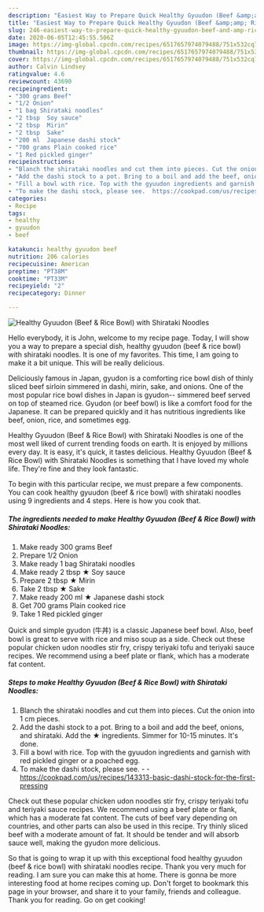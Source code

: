 ```yaml
---
description: "Easiest Way to Prepare Quick Healthy Gyuudon (Beef &amp;amp; Rice Bowl) with Shirataki Noodles"
title: "Easiest Way to Prepare Quick Healthy Gyuudon (Beef &amp;amp; Rice Bowl) with Shirataki Noodles"
slug: 246-easiest-way-to-prepare-quick-healthy-gyuudon-beef-and-amp-rice-bowl-with-shirataki-noodles
date: 2020-06-05T12:45:55.506Z
image: https://img-global.cpcdn.com/recipes/6517657974079488/751x532cq70/healthy-gyuudon-beef-rice-bowl-with-shirataki-noodles-recipe-main-photo.jpg
thumbnail: https://img-global.cpcdn.com/recipes/6517657974079488/751x532cq70/healthy-gyuudon-beef-rice-bowl-with-shirataki-noodles-recipe-main-photo.jpg
cover: https://img-global.cpcdn.com/recipes/6517657974079488/751x532cq70/healthy-gyuudon-beef-rice-bowl-with-shirataki-noodles-recipe-main-photo.jpg
author: Calvin Lindsey
ratingvalue: 4.6
reviewcount: 43690
recipeingredient:
- "300 grams Beef"
- "1/2 Onion"
- "1 bag Shirataki noodles"
- "2 tbsp  Soy sauce"
- "2 tbsp  Mirin"
- "2 tbsp  Sake"
- "200 ml  Japanese dashi stock"
- "700 grams Plain cooked rice"
- "1 Red pickled ginger"
recipeinstructions:
- "Blanch the shirataki noodles and cut them into pieces. Cut the onion into 1 cm pieces."
- "Add the dashi stock to a pot. Bring to a boil and add the beef, onions, and shirataki. Add the ★ ingredients. Simmer for 10-15 minutes. It&#39;s done."
- "Fill a bowl with rice. Top with the gyuudon ingredients and garnish with red pickled ginger or a poached egg."
- "To make the dashi stock, please see.  https://cookpad.com/us/recipes/143313-basic-dashi-stock-for-the-first-pressing"
categories:
- Recipe
tags:
- healthy
- gyuudon
- beef

katakunci: healthy gyuudon beef 
nutrition: 206 calories
recipecuisine: American
preptime: "PT38M"
cooktime: "PT33M"
recipeyield: "2"
recipecategory: Dinner

---
```



![Healthy Gyuudon (Beef &amp; Rice Bowl) with Shirataki Noodles](https://img-global.cpcdn.com/recipes/6517657974079488/751x532cq70/healthy-gyuudon-beef-rice-bowl-with-shirataki-noodles-recipe-main-photo.jpg)

Hello everybody, it is John, welcome to my recipe page. Today, I will show you a way to prepare a special dish, healthy gyuudon (beef &amp; rice bowl) with shirataki noodles. It is one of my favorites. This time, I am going to make it a bit unique. This will be really delicious.

Deliciously famous in Japan, gyudon is a comforting rice bowl dish of thinly sliced beef sirloin simmered in dashi, mirin, sake, and onions. One of the most popular rice bowl dishes in Japan is gyudon-- simmered beef served on top of steamed rice. Gyudon (or beef bowl) is like a comfort food for the Japanese. It can be prepared quickly and it has nutritious ingredients like beef, onion, rice, and sometimes egg.

Healthy Gyuudon (Beef &amp; Rice Bowl) with Shirataki Noodles is one of the most well liked of current trending foods on earth. It is enjoyed by millions every day. It is easy, it's quick, it tastes delicious. Healthy Gyuudon (Beef &amp; Rice Bowl) with Shirataki Noodles is something that I have loved my whole life. They're fine and they look fantastic.


To begin with this particular recipe, we must prepare a few components. You can cook healthy gyuudon (beef &amp; rice bowl) with shirataki noodles using 9 ingredients and 4 steps. Here is how you cook that.

<!--inarticleads1-->

##### The ingredients needed to make Healthy Gyuudon (Beef &amp; Rice Bowl) with Shirataki Noodles:

1. Make ready 300 grams Beef
1. Prepare 1/2 Onion
1. Make ready 1 bag Shirataki noodles
1. Make ready 2 tbsp ★ Soy sauce
1. Prepare 2 tbsp ★ Mirin
1. Take 2 tbsp ★ Sake
1. Make ready 200 ml ★ Japanese dashi stock
1. Get 700 grams Plain cooked rice
1. Take 1 Red pickled ginger


Quick and simple gyudon (牛丼) is a classic Japanese beef bowl. Also, beef bowl is great to serve with rice and miso soup as a side. Check out these popular chicken udon noodles stir fry, crispy teriyaki tofu and teriyaki sauce recipes. We recommend using a beef plate or flank, which has a moderate fat content. 

<!--inarticleads2-->

##### Steps to make Healthy Gyuudon (Beef &amp; Rice Bowl) with Shirataki Noodles:

1. Blanch the shirataki noodles and cut them into pieces. Cut the onion into 1 cm pieces.
1. Add the dashi stock to a pot. Bring to a boil and add the beef, onions, and shirataki. Add the ★ ingredients. Simmer for 10-15 minutes. It&#39;s done.
1. Fill a bowl with rice. Top with the gyuudon ingredients and garnish with red pickled ginger or a poached egg.
1. To make the dashi stock, please see. -  - https://cookpad.com/us/recipes/143313-basic-dashi-stock-for-the-first-pressing


Check out these popular chicken udon noodles stir fry, crispy teriyaki tofu and teriyaki sauce recipes. We recommend using a beef plate or flank, which has a moderate fat content. The cuts of beef vary depending on countries, and other parts can also be used in this recipe. Try thinly sliced beef with a moderate amount of fat. It should be tender and will absorb sauce well, making the gyudon more delicious. 

So that is going to wrap it up with this exceptional food healthy gyuudon (beef &amp; rice bowl) with shirataki noodles recipe. Thank you very much for reading. I am sure you can make this at home. There is gonna be more interesting food at home recipes coming up. Don't forget to bookmark this page in your browser, and share it to your family, friends and colleague. Thank you for reading. Go on get cooking!
